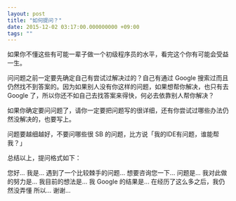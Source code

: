```yaml
---
layout: post
title: "如何提问？"
date: 2015-12-02 03:17:00.000000000 +09:00
tags: ""
---
```

如果你不懂这些有可能一辈子做一个初级程序员的水平，看完这个你有可能会受益一生。

问问题之前一定要先确定自己有尝试过解决过的？自己有通过 Google 搜索过而且仍然找不到答案的。因为如果别人没有你这样的问题，如果想帮你解决，也只有去 Google 了，所以你还不如自己去找答案来得快，何必去依靠别人帮你解决？

如果你确定要问问题了，请你一定要把问题写的很详细，还有你尝试过哪些办法仍然没解决的，也要写上。

问题要越细越好，不要问哪些很 SB 的问题，比方说「我的IDE有问题，谁能帮我？」

总结以上，提问格式如下：

您好...
我是...
遇到了一个比较棘手的问题...
想要咨询您一下...
问题是...
我对此做的努力是...
我目前的想法是...
我 Google 的结果是...
在经历了这么多之后，我仍然没弄懂
所以...
谢谢...